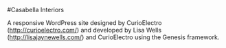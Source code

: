#Casabella Interiors

A responsive WordPress site designed by CurioElectro (http://curioelectro.com/) and developed by Lisa Wells (http://lisajaynewells.com/) and CurioElectro using the Genesis framework.

